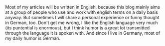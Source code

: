 Most of my articles will be written in English, because this blog mainly aims at a group of people who use and work with english terms on a daily basis anyway. But sometimes I will share a personal experience or funny thought in German, too. Don't get me wrong, I like the English language very much (its puntential is enormous), but I think humor is a great lot transmitted through the language it is spoken with. And since I live in Germany, most of my daily humor is German.

